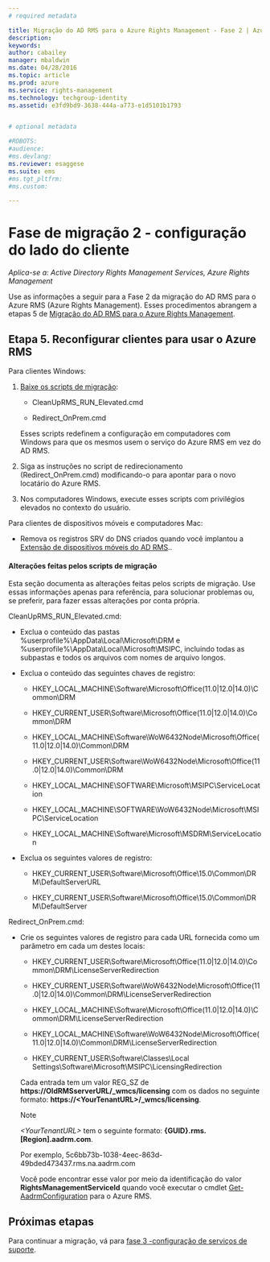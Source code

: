 ```yaml
---
# required metadata

title: Migração do AD RMS para o Azure Rights Management - Fase 2 | Azure RMS
description:
keywords:
author: cabailey
manager: mbaldwin
ms.date: 04/28/2016
ms.topic: article
ms.prod: azure
ms.service: rights-management
ms.technology: techgroup-identity
ms.assetid: e3fd9bd9-3638-444a-a773-e1d5101b1793


# optional metadata

#ROBOTS:
#audience:
#ms.devlang:
ms.reviewer: esaggese
ms.suite: ems
#ms.tgt_pltfrm:
#ms.custom:

---
```

# Fase de migração 2 - configuração do lado do cliente

*Aplica-se a: Active Directory Rights Management Services, Azure Rights Management*

Use as informações a seguir para a Fase 2 da migração do AD RMS para o Azure RMS (Azure Rights Management). Esses procedimentos abrangem a etapas 5 de [Migração do AD RMS para o Azure Rights Management](migrate-from-ad-rms-to-azure-rms.md).


## Etapa 5. Reconfigurar clientes para usar o Azure RMS
Para clientes Windows:

1.  [Baixe os scripts de migração](http://go.microsoft.com/fwlink/?LinkId=524619):

    -   CleanUpRMS_RUN_Elevated.cmd

    -   Redirect_OnPrem.cmd

    Esses scripts redefinem a configuração em computadores com Windows para que os mesmos usem o serviço do Azure RMS em vez do AD RMS.

2.  Siga as instruções no script de redirecionamento (Redirect_OnPrem.cmd) modificando-o para apontar para o novo locatário do Azure RMS.

3.  Nos computadores Windows, execute esses scripts com privilégios elevados no contexto do usuário.

Para clientes de dispositivos móveis e computadores Mac:

-   Remova os registros SRV do DNS criados quando você implantou a [Extensão de dispositivos móveis do AD RMS](http://technet.microsoft.com/library/dn673574.aspx)..

#### Alterações feitas pelos scripts de migração
Esta seção documenta as alterações feitas pelos scripts de migração. Use essas informações apenas para referência, para solucionar problemas ou, se preferir, para fazer essas alterações por conta própria.

CleanUpRMS_RUN_Elevated.cmd:

-   Exclua o conteúdo das pastas %userprofile%\AppData\Local\Microsoft\DRM e %userprofile%\AppData\Local\Microsoft\MSIPC, incluindo todas as subpastas e todos os arquivos com nomes de arquivo longos.

-   Exclua o conteúdo das seguintes chaves de registro:

    -   HKEY_LOCAL_MACHINE\Software\Microsoft\Office\(11.0|12.0|14.0)\Common\DRM

    -   HKEY_CURRENT_USER\Software\Microsoft\Office\(11.0|12.0|14.0)\Common\DRM

    -   HKEY_LOCAL_MACHINE\Software\WoW6432Node\Microsoft\Office\(11.0|12.0|14.0)\Common\DRM

    -   HKEY_CURRENT_USER\Software\WoW6432Node\Microsoft\Office\(11.0|12.0|14.0)\Common\DRM

    -   HKEY_LOCAL_MACHINE\SOFTWARE\Microsoft\MSIPC\ServiceLocation

    -   HKEY_LOCAL_MACHINE\SOFTWARE\WoW6432Node\Microsoft\MSIPC\ServiceLocation

    -   HKEY_LOCAL_MACHINE\Software\Microsoft\MSDRM\ServiceLocation

-   Exclua os seguintes valores de registro:

    -   HKEY_CURRENT_USER\Software\Microsoft\Office\15.0\Common\DRM\DefaultServerURL

    -   HKEY_CURRENT_USER\Software\Microsoft\Office\15.0\Common\DRM\DefaultServer

Redirect_OnPrem.cmd:

-   Crie os seguintes valores de registro para cada URL fornecida como um parâmetro em cada um destes locais:

    -   HKEY_CURRENT_USER\Software\Microsoft\Office\(11.0|12.0|14.0)\Common\DRM\LicenseServerRedirection

    -   HKEY_CURRENT_USER\Software\WoW6432Node\Microsoft\Office\(11.0|12.0|14.0)\Common\DRM\LicenseServerRedirection

    -   HKEY_LOCAL_MACHINE\Software\Microsoft\Office\(11.0|12.0|14.0)\Common\DRM\LicenseServerRedirection

    -   HKEY_LOCAL_MACHINE\Software\WoW6432Node\Microsoft\Office\(11.0|12.0|14.0)\Common\DRM\LicenseServerRedirection

    -   HKEY_CURRENT_USER\Software\Classes\Local Settings\Software\Microsoft\MSIPC\LicensingRedirection

    Cada entrada tem um valor REG_SZ de **https://OldRMSserverURL/_wmcs/licensing** com os dados no seguinte formato: **https://&lt;YourTenantURL&gt;/_wmcs/licensing**.

    > [!NOTE]
    > *&lt;YourTenantURL&gt;* tem o seguinte formato: **{GUID}.rms.[Region].aadrm.com**.
    > 
    > Por exemplo, 5c6bb73b-1038-4eec-863d-49bded473437.rms.na.aadrm.com
    > 
    > Você pode encontrar esse valor por meio da identificação do valor **RightsManagementServiceId** quando você executar o cmdlet [Get-AadrmConfiguration](http://msdn.microsoft.com/library/windowsazure/dn629410.aspx) para o Azure RMS.


## Próximas etapas
Para continuar a migração, vá para [fase 3 -configuração de serviços de suporte](migrate-from-ad-rms-phase3.md).

<!--HONumber=Apr16_HO4-->


